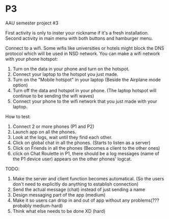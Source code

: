 # P3
AAU semester project #3

First activity is only to inster your nickname if it's a fresh installation. 
Second activity in main menu with both buttons and hamburger menu.

Connect to a wifi. Some wifis like universities or hotels might block the DNS protocol which will be used in NSD network. 
You can make a wifi network with your phone hotspot:

1. Turn on the data in your phone and turn on the hotspot. 
2. Connect your laptop to the hotspot you just made. 
3. Turn on the "Mobile hotspot" in your laptop (Beside the Airplane mode option)
4. Turn off the data and hotspot in your phone. (The laptop hotspot will continue to be sending the wifi waves)
5. Connect your phone to the wifi network that you just made with your laptop. 

How to test:
1. Connect 2 or more phones (P1 and P2)
2. Launch app on all the phones. 
3. Look at the logs, wait until they find each other. 
4. Click on global chat in all the phones. (Starts to listen as a server)
4. Click on Friends in all the phones (Becomes a client to the other ones)
5. click on Chat Roulette in P1, there should be a log messages (name of the P1 device user) appears on the other phones' logcat. 


TODO:
1. Make the server and client function becomes automatical. (So the users don't need to explicitly do anything to establish connection)
2. Send the actual message (chat) instead of just sending a name
3. Design messaging part of the app (medium)
4. Make it so users can drop in and out of app without any problems(??? probably medium-hard)
5. Think what else needs to be done XD (hard)
